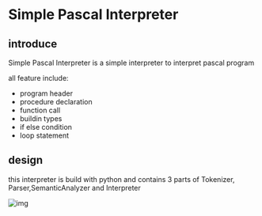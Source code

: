 # Simple Pascal Interpreter

## introduce

Simple Pascal Interpreter is a simple interpreter to interpret pascal program

all feature include:

- program header
- procedure declaration
- function call
- buildin types
- if else condition
- loop statement

## design 

this interpreter is build with python and contains 3 parts of Tokenizer, Parser,SemanticAnalyzer and Interpreter

![img](https://ruslanspivak.com/lsbasi-part13/lsbasi_part13_img03.png)